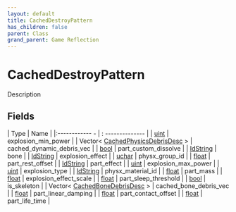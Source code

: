 ```yaml
---
layout: default
title: CachedDestroyPattern
has_children: false
parent: Class
grand_parent: Game Reflection
---
```

# CachedDestroyPattern
Description 

## Fields
| Type | Name |
|:------------ - | : -------------- |
| [uint](game-reflection/components/uint.md) | explosion_min_power |
| Vector< [CachedPhysicsDebrisDesc](game-reflection/components/cached_physics_debris_desc.md) > | cached_dynamic_debris_vec |
| [bool](game-reflection/components/bool.md) | part_custom_dissolve |
| [IdString](game-reflection/components/id_string.md) | bone |
| [IdString](game-reflection/components/id_string.md) | explosion_effect |
| [uchar](game-reflection/enums/uchar.md) | physx_group_id |
| [float](game-reflection/components/float.md) | part_rest_offset |
| [IdString](game-reflection/components/id_string.md) | part_effect |
| [uint](game-reflection/components/uint.md) | explosion_max_power |
| [uint](game-reflection/components/uint.md) | explosion_type |
| [IdString](game-reflection/components/id_string.md) | physx_material_id |
| [float](game-reflection/components/float.md) | part_mass |
| [float](game-reflection/components/float.md) | explosion_effect_scale |
| [float](game-reflection/components/float.md) | part_sleep_threshold |
| [bool](game-reflection/components/bool.md) | is_skeleton |
| Vector< [CachedBoneDebrisDesc](game-reflection/components/cached_bone_debris_desc.md) > | cached_bone_debris_vec |
| [float](game-reflection/components/float.md) | part_linear_damping |
| [float](game-reflection/components/float.md) | part_contact_offset |
| [float](game-reflection/components/float.md) | part_life_time |
